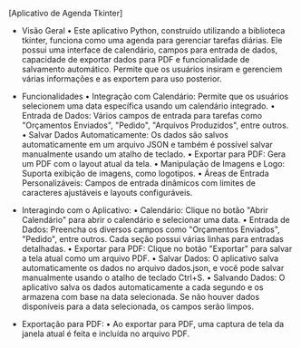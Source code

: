 [Aplicativo de Agenda Tkinter]

- Visão Geral
• Este aplicativo Python, construído utilizando a biblioteca tkinter, funciona como uma agenda para gerenciar tarefas diárias. 
Ele possui uma interface de calendário, campos para entrada de dados, capacidade de exportar dados para PDF e funcionalidade de salvamento automático. 
Permite que os usuários insiram e gerenciem várias informações e as exportem para uso posterior.

- Funcionalidades
• Integração com Calendário: Permite que os usuários selecionem uma data específica usando um calendário integrado.
• Entrada de Dados: Vários campos de entrada para tarefas como "Orçamentos Enviados", "Pedido", "Arquivos Produzidos", entre outros.
• Salvar Dados Automaticamente: Os dados são salvos automaticamente em um arquivo JSON e também é possível salvar manualmente usando um atalho de teclado.
• Exportar para PDF: Gera um PDF com o layout atual da tela.
• Manipulação de Imagens e Logo: Suporta exibição de imagens, como logotipos.
• Áreas de Entrada Personalizáveis: Campos de entrada dinâmicos com limites de caracteres ajustáveis e layouts configuráveis.

- Interagindo com o Aplicativo:
• Calendário: Clique no botão "Abrir Calendário" para abrir o calendário e selecionar uma data.
• Entrada de Dados: Preencha os diversos campos como "Orçamentos Enviados", "Pedido", entre outros. Cada seção possui várias linhas para entradas detalhadas.
• Exportar para PDF: Clique no botão "Exportar" para salvar a tela atual como um arquivo PDF.
• Salvar Dados: O aplicativo salva automaticamente os dados no arquivo dados.json, e você pode salvar manualmente usando o atalho de teclado Ctrl+S.
• Salvando Dados: O aplicativo salva os dados automaticamente a cada segundo e os armazena com base na data selecionada. Se não houver dados disponíveis para a data selecionada, os campos serão limpos.

- Exportação para PDF:
• Ao exportar para PDF, uma captura de tela da janela atual é feita e incluída no arquivo PDF.
